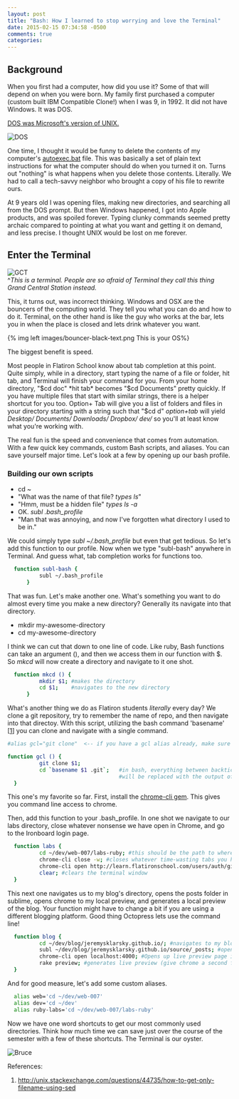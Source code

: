 ```yaml
---
layout: post
title: "Bash: How I learned to stop worrying and love the Terminal"
date: 2015-02-15 07:34:58 -0500
comments: true
categories: 
---
```

## Background
When you first had a computer, how did you use it? Some of that will depend on when you were born. My family first purchased a computer (custom built IBM Compatible Clone!) when I was 9, in 1992. It did not have Windows. It was DOS. 

[DOS was Microsoft's version of UNIX.](http://en.wikipedia.org/wiki/DOS#Origins) 

![DOS](http://lh5.ggpht.com/_dNWdTN1SaKE/SpKeAYT9cyI/AAAAAAAAAN8/f-ev43N3Cjk/msdos71%5B6%5D.png?imgmax=800)

One time, I thought it would be funny to delete the contents of my computer's [autoexec.bat](http://en.wikipedia.org/wiki/AUTOEXEC.BAT) file. This was basically a set of plain text instructions for what the computer should do when you turned it on. Turns out "nothing" is what happens when you delete those contents. Literally. We had to call a tech-savvy neighbor who brought a copy of his file to rewrite ours. 

At 9 years old I was opening files, making new directories, and searching all from the DOS prompt. But then Windows happened, I got into Apple products, and was spoiled forever. Typing clunky commands seemed pretty archaic compared to pointing at what you want and getting it on demand, and less precise. I thought UNIX would be lost on me forever. 

## Enter the Terminal

![GCT](http://upload.wikimedia.org/wikipedia/commons/7/73/Grand_Central_Station_Main_Concourse_Jan_2006.jpg)<br>^*This is a terminal. People are so afraid of Terminal they call this thing Grand Central Station instead.*

This, it turns out, was incorrect thinking. Windows and OSX are the bouncers of the computing world. They tell you what you can do and how to do it. Terminal, on the other hand is like the guy who works at the bar, lets you in when the place is closed and lets drink whatever you want.

{% img left images/bouncer-black-text.png This is your OS%}

The biggest benefit is speed.

Most people in Flatiron School know about tab completion at this point. Quite simply, while in a directory, start typing the name of a file or folder, hit tab, and Terminal will finish your command for you. From your home directory, "$cd doc" *hit tab* becomes "$cd Documents" pretty quickly. If you have multiple files that start with similar strings, there is a helper shortcut for you too. Option+ Tab will give you a list of folders and files in your directory starting with a string such that "$cd d" *option+tab* will yield *Desktop/   Documents/ Downloads/ Dropbox/   dev/* so you'll at least know what you're working with.

The real fun is the speed and convenience that comes from automation. With a few quick key commands, custom Bash scripts, and aliases. You can save yourself major time. Let's look at a few by opening up our bash profile.

### Building our own scripts

* cd ~ 
* "What was the name of that file? *types ls*"
* "Hmm, must be a hidden file" *types ls -a*
* OK. *subl .bash_profile*
* "Man that was annoying, and now I've forgotten what directory I used to be in."

We could simply type *subl ~/.bash_profile* but even that get tedious. So let's add this function to our profile. Now when we type "subl-bash" anywhere in Terminal. And guess what, tab completion works for functions too.
``` bash
  function subl-bash {
          subl ~/.bash_profile
      }
```

That was fun. Let's make another one. What's something you want to do almost every time you make a new directory? Generally its navigate into that directory.

* mkdir my-awesome-directory
* cd my-awesome-directory

I think we can cut that down to one line of code. Like ruby, Bash functions can take an argument (), and then we access them in our function with $. So *mkcd* will now create a directory and navigate to it one shot.

``` bash
  function mkcd () {
          mkdir $1; #makes the directory
          cd $1;    #navigates to the new directory
      }
```
What's another thing we do as Flatiron students *literally* every day? We clone a git repository, try to remember the name of repo, and then navigate into that directoy. With this script, utilizing the bash command 'basename' [[1]] you can clone and navigate with a single command.

``` bash
#alias gcl="git clone"  <-- if you have a gcl alias already, make sure to comment it out.

function gcl () {
          git clone $1;   
          cd `basename $1 .git`;   #in bash, everything between backticks 
                                   #will be replaced with the output of the command.  
  }
```
This one's my favorite so far. First, install the [chrome-cli gem](https://github.com/prasmussen/chrome-cli). This gives you command line access to chrome.

Then, add this function to your .bash_profile. In one shot we navigate to our labs directory, close whatever nonsense we have open in Chrome, and go to the Ironboard login page.

``` bash
  function labs {
          cd ~/dev/web-007/labs-ruby; #this should be the path to wherever your labs folder is.
          chrome-cli close -w; #closes whatever time-wasting tabs you have open
          chrome-cli open http://learn.flatironschool.com/users/auth/github; #opens the ironboard homepage
          clear; #clears the terminal window
  }
```
This next one navigates us to my blog's directory, opens the posts folder in sublime, opens chrome to my local preview, and generates a local preview of the blog. Your function might have to change a bit if you are using a different blogging platform. Good thing Octopress lets use the command line!
``` bash
  function blog {
          cd ~/dev/blog/jeremysklarsky.github.io/; #navigates to my blog's directory
          subl ~/dev/blog/jeremysklarsky.github.io/source/_posts; #opens up the posts folder in Sublime
          chrome-cli open localhost:4000; #Opens up live preview page in Chrome
          rake preview; #generates live preview (give chrome a second for the preview page to refresh)
  }
```

And for good measure, let's add some custom aliases. 
``` bash
  alias web='cd ~/dev/web-007'
  alias dev='cd ~/dev'
  alias ruby-labs='cd ~/dev/web-007/labs-ruby'
```
Now we have one word shortcuts to get our most commonly used directories. Think how much time we can save just over the course of the semester with a few of these shortcuts. The Terminal is our oyster.

![Bruce](http://collegetimes.com/wp-content/uploads/2013/09/bruce-almighty.gif)

References:<br>
1. http://unix.stackexchange.com/questions/44735/how-to-get-only-filename-using-sed

 [1]: http://unix.stackexchange.com/questions/44735/how-to-get-only-filename-using-sed

